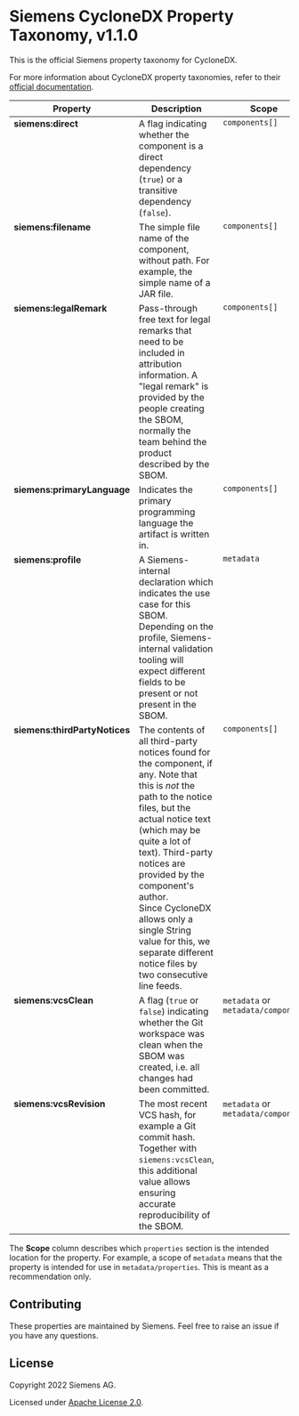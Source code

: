 # Siemens CycloneDX Property Taxonomy, v1.1.0

This is the official Siemens property taxonomy for CycloneDX.

For more information about CycloneDX property taxonomies, refer to
their [official documentation](https://github.com/CycloneDX/cyclonedx-property-taxonomy).

<table>
<thead>
    <tr>
        <th>Property</th>
        <th>Description</th>
        <th>Scope</th>
    </tr>
</thead>
<tbody>
    <tr style="vertical-align: top;">
        <td><b>siemens:direct</b></td>
        <td>A flag indicating whether the component is a direct dependency (<code>true</code>) or a transitive
            dependency (<code>false</code>).</td>
        <td><code>components[]</code></td>
    </tr>
    <tr style="vertical-align: top;">
        <td><b>siemens:filename</b></td>
        <td>The simple file name of the component, without path. For example, the simple name of a JAR file.</td>
        <td><code>components[]</code></td>
    </tr>
    <tr style="vertical-align: top;">
        <td><b>siemens:legalRemark</b></td>
        <td>Pass-through free text for legal remarks that need to be included in attribution information. A "legal
            remark" is provided by the people creating the SBOM, normally the team behind the product described by
            the SBOM.</td>
        <td><code>components[]</code></td>
    </tr>
    <tr style="vertical-align: top;">
        <td><b>siemens:primaryLanguage</b></td>
        <td>Indicates the primary programming language the artifact is written in.</td>
        <td><code>components[]</code></td>
    </tr>
    <tr style="vertical-align: top;">
        <td><b>siemens:profile</b></td>
        <td>A Siemens-internal declaration which indicates the use case for this SBOM. Depending on the profile,
            Siemens-internal validation tooling will expect different fields to be present or not present in the
            SBOM.</td>
        <td><code>metadata</code></td>
    </tr>
    <tr style="vertical-align: top;">
        <td><b>siemens:thirdPartyNotices</b></td>
        <td>The contents of all third-party notices found for the component, if any. Note that this is <i>not</i> the
            path to the notice files, but the actual notice text (which may be quite a lot of text). Third-party
            notices are provided by the component's author.<br>
            Since CycloneDX allows only a single String value for this, we separate different notice files by two
            consecutive line feeds.</td>
        <td><code>components[]</code></td>
    </tr>
    <tr style="vertical-align: top;">
        <td><b>siemens:vcsClean</b></td>
        <td>A flag (<code>true</code> or <code>false</code>) indicating whether the Git workspace was clean when the
            SBOM was created, i.e. all changes had been committed.</td>
        <td><code>metadata</code> or <code>metadata/component</code></td>
    </tr>
    <tr style="vertical-align: top;">
        <td><b>siemens:vcsRevision</b></td>
        <td>The most recent VCS hash, for example a Git commit hash. Together with <code>siemens:vcsClean</code>, this
            additional value allows ensuring accurate reproducibility of the SBOM.</td>
        <td><code>metadata</code> or <code>metadata/component</code></td>
    </tr>
</tbody>
</table>

The **Scope** column describes which `properties` section is the intended location for the property. For example,
a scope of `metadata` means that the property is intended for use in `metadata/properties`. This is meant as a
recommendation only.


## Contributing

These properties are maintained by Siemens. Feel free to raise an issue if you have any questions.


## License

Copyright 2022 Siemens AG.

Licensed under [Apache License 2.0](./LICENSE).

